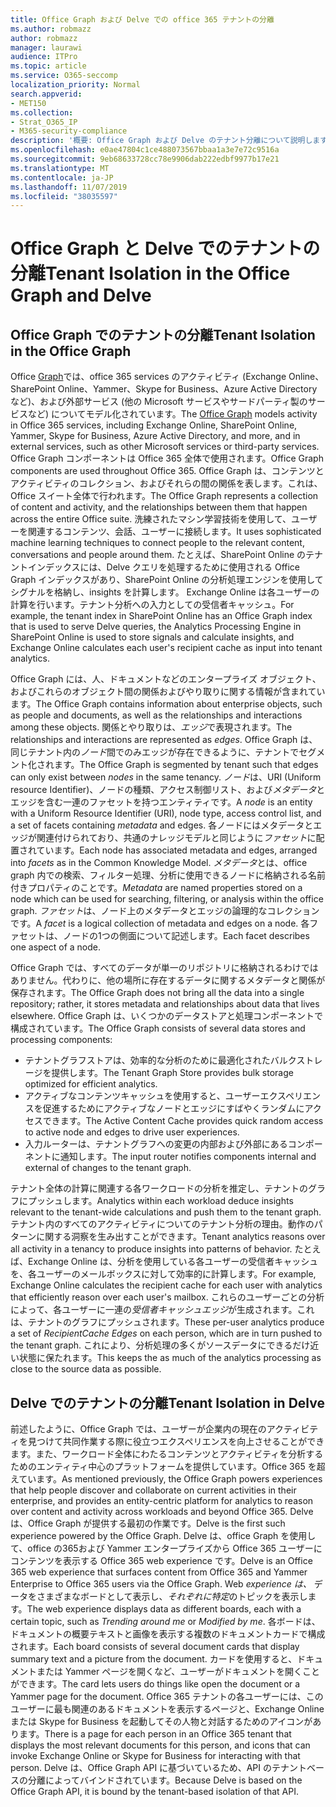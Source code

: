 ```yaml
---
title: Office Graph および Delve での office 365 テナントの分離
ms.author: robmazz
author: robmazz
manager: laurawi
audience: ITPro
ms.topic: article
ms.service: O365-seccomp
localization_priority: Normal
search.appverid:
- MET150
ms.collection:
- Strat_O365_IP
- M365-security-compliance
description: '概要: Office Graph および Delve のテナント分離について説明します。'
ms.openlocfilehash: e0ae47804c1ce488073567bbaa1a3e7e72c9516a
ms.sourcegitcommit: 9eb68633728cc78e9906dab222edbf9977b17e21
ms.translationtype: MT
ms.contentlocale: ja-JP
ms.lasthandoff: 11/07/2019
ms.locfileid: "38035597"
---
```

# <a name="tenant-isolation-in-the-office-graph-and-delve"></a><span data-ttu-id="2f977-103">Office Graph と Delve でのテナントの分離</span><span class="sxs-lookup"><span data-stu-id="2f977-103">Tenant Isolation in the Office Graph and Delve</span></span>

## <a name="tenant-isolation-in-the-office-graph"></a><span data-ttu-id="2f977-104">Office Graph でのテナントの分離</span><span class="sxs-lookup"><span data-stu-id="2f977-104">Tenant Isolation in the Office Graph</span></span>

<span data-ttu-id="2f977-105">Office [Graph](https://developer.microsoft.com)では、office 365 services のアクティビティ (Exchange Online、SharePoint Online、Yammer、Skype for Business、Azure Active Directory など)、および外部サービス (他の Microsoft サービスやサードパーティ製のサービスなど) についてモデル化されています。</span><span class="sxs-lookup"><span data-stu-id="2f977-105">The [Office Graph](https://developer.microsoft.com) models activity in Office 365 services, including Exchange Online, SharePoint Online, Yammer, Skype for Business, Azure Active Directory, and more, and in external services, such as other Microsoft services or third-party services.</span></span> <span data-ttu-id="2f977-106">Office Graph コンポーネントは Office 365 全体で使用されます。</span><span class="sxs-lookup"><span data-stu-id="2f977-106">Office Graph components are used throughout Office 365.</span></span> <span data-ttu-id="2f977-107">Office Graph は、コンテンツとアクティビティのコレクション、およびそれらの間の関係を表します。これは、Office スイート全体で行われます。</span><span class="sxs-lookup"><span data-stu-id="2f977-107">The Office Graph represents a collection of content and activity, and the relationships between them that happen across the entire Office suite.</span></span> <span data-ttu-id="2f977-108">洗練されたマシン学習技術を使用して、ユーザーを関連するコンテンツ、会話、ユーザーに接続します。</span><span class="sxs-lookup"><span data-stu-id="2f977-108">It uses sophisticated machine learning techniques to connect people to the relevant content, conversations and people around them.</span></span> <span data-ttu-id="2f977-109">たとえば、SharePoint Online のテナントインデックスには、Delve クエリを処理するために使用される Office Graph インデックスがあり、SharePoint Online の分析処理エンジンを使用してシグナルを格納し、insights を計算します。 Exchange Online は各ユーザーの計算を行います。テナント分析への入力としての受信者キャッシュ。</span><span class="sxs-lookup"><span data-stu-id="2f977-109">For example, the tenant index in SharePoint Online has an Office Graph index that is used to serve Delve queries, the Analytics Processing Engine in SharePoint Online is used to store signals and calculate insights, and Exchange Online calculates each user's recipient cache as input into tenant analytics.</span></span>

<span data-ttu-id="2f977-110">Office Graph には、人、ドキュメントなどのエンタープライズ オブジェクト、およびこれらのオブジェクト間の関係およびやり取りに関する情報が含まれています。</span><span class="sxs-lookup"><span data-stu-id="2f977-110">The Office Graph contains information about enterprise objects, such as people and documents, as well as the relationships and interactions among these objects.</span></span> <span data-ttu-id="2f977-111">関係とやり取りは、*エッジ*で表現されます。</span><span class="sxs-lookup"><span data-stu-id="2f977-111">The relationships and interactions are represented as *edges*.</span></span> <span data-ttu-id="2f977-112">Office Graph は、同じテナント内の*ノード*間でのみエッジが存在できるように、テナントでセグメント化されます。</span><span class="sxs-lookup"><span data-stu-id="2f977-112">The Office Graph is segmented by tenant such that edges can only exist between *nodes* in the same tenancy.</span></span> <span data-ttu-id="2f977-113">*ノード*は、URI (Uniform resource Identifier)、ノードの種類、アクセス制御リスト、および*メタデータ*とエッジを含む一連のファセットを持つエンティティです。</span><span class="sxs-lookup"><span data-stu-id="2f977-113">A *node* is an entity with a Uniform Resource Identifier (URI), node type, access control list, and a set of facets containing *metadata* and edges.</span></span> <span data-ttu-id="2f977-114">各ノードにはメタデータとエッジが関連付けられており、共通のナレッジモデルと同じように*ファセット*に配置されています。</span><span class="sxs-lookup"><span data-stu-id="2f977-114">Each node has associated metadata and edges, arranged into *facets* as in the Common Knowledge Model.</span></span> <span data-ttu-id="2f977-115">*メタデータ*とは、office graph 内での検索、フィルター処理、分析に使用できるノードに格納される名前付きプロパティのことです。</span><span class="sxs-lookup"><span data-stu-id="2f977-115">*Metadata* are named properties stored on a node which can be used for searching, filtering, or analysis within the office graph.</span></span> <span data-ttu-id="2f977-116">*ファセット*は、ノード上のメタデータとエッジの論理的なコレクションです。</span><span class="sxs-lookup"><span data-stu-id="2f977-116">A *facet* is a logical collection of metadata and edges on a node.</span></span> <span data-ttu-id="2f977-117">各ファセットは、ノードの1つの側面について記述します。</span><span class="sxs-lookup"><span data-stu-id="2f977-117">Each facet describes one aspect of a node.</span></span> 

<span data-ttu-id="2f977-118">Office Graph では、すべてのデータが単一のリポジトリに格納されるわけではありません。代わりに、他の場所に存在するデータに関するメタデータと関係が保存されます。</span><span class="sxs-lookup"><span data-stu-id="2f977-118">The Office Graph does not bring all the data into a single repository; rather, it stores metadata and relationships about data that lives elsewhere.</span></span> <span data-ttu-id="2f977-119">Office Graph は、いくつかのデータストアと処理コンポーネントで構成されています。</span><span class="sxs-lookup"><span data-stu-id="2f977-119">The Office Graph consists of several data stores and processing components:</span></span>

- <span data-ttu-id="2f977-120">テナントグラフストアは、効率的な分析のために最適化されたバルクストレージを提供します。</span><span class="sxs-lookup"><span data-stu-id="2f977-120">The Tenant Graph Store provides bulk storage optimized for efficient analytics.</span></span>
- <span data-ttu-id="2f977-121">アクティブなコンテンツキャッシュを使用すると、ユーザーエクスペリエンスを促進するためにアクティブなノードとエッジにすばやくランダムにアクセスできます。</span><span class="sxs-lookup"><span data-stu-id="2f977-121">The Active Content Cache provides quick random access to active node and edges to drive user experiences.</span></span>
- <span data-ttu-id="2f977-122">入力ルーターは、テナントグラフへの変更の内部および外部にあるコンポーネントに通知します。</span><span class="sxs-lookup"><span data-stu-id="2f977-122">The input router notifies components internal and external of changes to the tenant graph.</span></span>

<span data-ttu-id="2f977-123">テナント全体の計算に関連する各ワークロードの分析を推定し、テナントのグラフにプッシュします。</span><span class="sxs-lookup"><span data-stu-id="2f977-123">Analytics within each workload deduce insights relevant to the tenant-wide calculations and push them to the tenant graph.</span></span> <span data-ttu-id="2f977-124">テナント内のすべてのアクティビティについてのテナント分析の理由。動作のパターンに関する洞察を生み出すことができます。</span><span class="sxs-lookup"><span data-stu-id="2f977-124">Tenant analytics reasons over all activity in a tenancy to produce insights into patterns of behavior.</span></span> <span data-ttu-id="2f977-125">たとえば、Exchange Online は、分析を使用している各ユーザーの受信者キャッシュを、各ユーザーのメールボックスに対して効率的に計算します。</span><span class="sxs-lookup"><span data-stu-id="2f977-125">For example, Exchange Online calculates the recipient cache for each user with analytics that efficiently reason over each user's mailbox.</span></span> <span data-ttu-id="2f977-126">これらのユーザーごとの分析によって、各ユーザーに一連の*受信者キャッシュエッジ*が生成されます。これは、テナントのグラフにプッシュされます。</span><span class="sxs-lookup"><span data-stu-id="2f977-126">These per-user analytics produce a set of *RecipientCache Edges* on each person, which are in turn pushed to the tenant graph.</span></span> <span data-ttu-id="2f977-127">これにより、分析処理の多くがソースデータにできるだけ近い状態に保たれます。</span><span class="sxs-lookup"><span data-stu-id="2f977-127">This keeps the as much of the analytics processing as close to the source data as possible.</span></span>

## <a name="tenant-isolation-in-delve"></a><span data-ttu-id="2f977-128">Delve でのテナントの分離</span><span class="sxs-lookup"><span data-stu-id="2f977-128">Tenant Isolation in Delve</span></span>

<span data-ttu-id="2f977-129">前述したように、Office Graph では、ユーザーが企業内の現在のアクティビティを見つけて共同作業する際に役立つエクスペリエンスを向上させることができます。また、ワークロード全体にわたるコンテンツとアクティビティを分析するためのエンティティ中心のプラットフォームを提供しています。Office 365 を超えています。</span><span class="sxs-lookup"><span data-stu-id="2f977-129">As mentioned previously, the Office Graph powers experiences that help people discover and collaborate on current activities in their enterprise, and provides an entity-centric platform for analytics to reason over content and activity across workloads and beyond Office 365.</span></span> <span data-ttu-id="2f977-130">Delve は、Office Graph が提供する最初の作業です。</span><span class="sxs-lookup"><span data-stu-id="2f977-130">Delve is the first such experience powered by the Office Graph.</span></span>
<span data-ttu-id="2f977-131">Delve は、office Graph を使用して、office の365および Yammer エンタープライズから Office 365 ユーザーにコンテンツを表示する Office 365 web experience です。</span><span class="sxs-lookup"><span data-stu-id="2f977-131">Delve is an Office 365 web experience that surfaces content from Office 365 and Yammer Enterprise to Office 365 users via the Office Graph.</span></span> <span data-ttu-id="2f977-132">Web *experience は、* データをさまざまなボードとして表示し、*それぞれに特定*のトピックを表示します。</span><span class="sxs-lookup"><span data-stu-id="2f977-132">The web experience displays data as different boards, each with a certain topic, such as *Trending around me* or *Modified by me*.</span></span> <span data-ttu-id="2f977-133">各ボードは、ドキュメントの概要テキストと画像を表示する複数のドキュメントカードで構成されます。</span><span class="sxs-lookup"><span data-stu-id="2f977-133">Each board consists of several document cards that display summary text and a picture from the document.</span></span> <span data-ttu-id="2f977-134">カードを使用すると、ドキュメントまたは Yammer ページを開くなど、ユーザーがドキュメントを開くことができます。</span><span class="sxs-lookup"><span data-stu-id="2f977-134">The card lets users do things like open the document or a Yammer page for the document.</span></span> <span data-ttu-id="2f977-135">Office 365 テナントの各ユーザーには、このユーザーに最も関連のあるドキュメントを表示するページと、Exchange Online または Skype for Business を起動してその人物と対話するためのアイコンがあります。</span><span class="sxs-lookup"><span data-stu-id="2f977-135">There is a page for each person in an Office 365 tenant that displays the most relevant documents for this person, and icons that can invoke Exchange Online or Skype for Business for interacting with that person.</span></span> <span data-ttu-id="2f977-136">Delve は、Office Graph API に基づいているため、API のテナントベースの分離によってバインドされています。</span><span class="sxs-lookup"><span data-stu-id="2f977-136">Because Delve is based on the Office Graph API, it is bound by the tenant-based isolation of that API.</span></span>